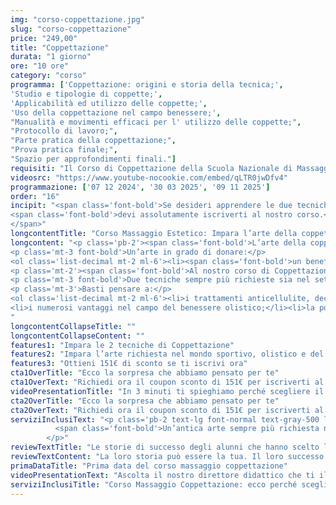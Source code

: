 ```yaml
---
img: "corso-coppettazione.jpg"
slug: "corso-coppettazione"
price: "249,00"
title: "Coppettazione"
durata: "1 giorno"
ore: "10 ore"
category: "corso"
programma: ['Coppettazione: origini e storia della tecnica;',
'Studio e tipologie di coppette;',
'Applicabilità ed utilizzo delle coppette;',
'Uso della coppettazione nel campo benessere;',
"Manualità e movimenti efficaci per l' utilizzo delle coppette;",
"Protocollo di lavoro;",
"Parte pratica della coppettazione;",
"Prova pratica finale;",
"Spazio per approfondimenti finali."]
requisiti: "Il Corso di Coppettazione della Scuola Nazionale di Massaggio Tao® è aperto a chi ha già un'esperienza di base precedente, e soprattutto una conoscenza delle tecniche occidentali del Massaggio Classico Svedese, quali sfioramenti, frizioni, impastamenti, vibrazioni e percussioni, in tutte le loro varianti."
videosrc: "https://www.youtube-nocookie.com/embed/qLTR0jwDfv4"
programmazione: ['07 12 2024', '30 03 2025', '09 11 2025']    
order: "16"
incipit: "<span class='font-bold'>Se desideri apprendere le due tecniche di coppettazione</span> più richieste nel mondo del massaggio
<span class='font-bold'>devi assolutamente iscriverti al nostro corso.</span><span class='block my-3'>Cosa aspetti?</span> <span class='font-bold'>Contattaci subito per avere tutte le info che desideri.
</span>"
longcontentTitle: "Corso Massaggio Estetico: Impara l’arte della coppettazione con le due tecniche più richieste"            
longcontent: "<p class='pb-2'><span class='font-bold'>L’arte della coppettazione deriva dall'antica medicina tradizionale cinese</span> poi diffusasi in Occidente <span class='font-bold'>e si basa sull’uso di piccole coppette</span> (di materiali e dimensioni variabili) <span class='font-bold'>che vengono applicate</span> con precisione e criterio <span class='font-bold'>su determinate zone del corpo</span>, creando un effetto ventosa.</p>
<p class='mt-3 font-bold'>Un’arte in grado di donare:</p>
<ol class='list-decimal mt-2 ml-6'><li><span class='font-bold'>un beneficio generale, migliorando la circolazione</span> e il sistema nervoso autonomo, <span class='font-bold'>depurando e disintossicando l’organismo</span>, rinforzando il sistema immunitario;</li><li><span class='font-bold'>un beneficio locale in quanto allevia il dolore</span>, scioglie le tensioni muscolari e tonifica la pelle e i muscoli.</li></ol>
<p class='mt-2'><span class='font-bold'>Al nostro corso di Coppettazione scoprirai come usare al meglio questo strumento, apprendendo sia la tecnica statica</span>, con le coppette fisse sulla pelle, <span class='font-bold'>sia la tecnica dinamica</span>, con le coppette che scivolano sulla pelle oliata.</p>
<p class='mt-3 font-bold'>Due tecniche sempre più richieste sia nel settore terapeutico che sportivo ed estetico. Per questo motivo la coppettazione è praticata anche all’interno di un corso massaggio estetico.</p>
<p class='mt-3'>Basti pensare a:</p>
<ol class='list-decimal mt-2 ml-6'><li>i trattamenti anticellulite, decontratturanti e del sistema linfatico o fasciale;</li>
<li>i numerosi vantaggi nel campo del benessere olistico;</li><li>la possibilità di trattare le sindromi dolorose e le sindromi depressive con forte ansia;</li><li>l’opportunità di mobilizzare i tessuti in caso di immobilizzazione prolungata;</li><li>il supporto agli atleti sciogliendo le tensioni muscolari dopo l’allenamento o la gara, ma anche per alleviare i dolori reumatici.</li></ol>
"
longcontentCollapseTitle: ""
longcontentCollapseContent: ""
features1: "Impara le 2 tecniche di Coppettazione"
features2: "Impara l’arte richiesta nel mondo sportivo, olistico e del benessere"
features3: "Ottieni 151€ di sconto se ti iscrivi ora"  
cta1OverTitle: "Ecco la sorpresa che abbiamo pensato per te"
cta1OverText: "Richiedi ora il coupon sconto di 151€ per iscriverti al corso massaggio coppettazione."
videoPresentationTitle: "In 3 minuti ti spieghiamo perché scegliere il corso di coppettazione"
cta2OverTitle: "Ecco la sorpresa che abbiamo pensato per te"
cta2OverText: "Richiedi ora il coupon sconto di 151€ per iscriverti al corso di coppettazione"
serviziInclusiText: "<p class='pb-2 text-lg font-normal text-gray-500 lg:text-xl sm:px-16 lg:px-48 text-justify'>
          <span class='font-bold'>Un’antica arte sempre più richiesta nel mondo del benessere, sportivo e olistico.</span> Un’arte che prevede due tecniche di coppettazione in grado di donare benefici immediati sia localizzati che generali sull’intero organismo. <span class='font-bold'>Un’arte che ti permetterà di ampliare le tue competenze</span>ed esercitare con professionalità le tecniche di coppettazione. Cosa aspetti? <span class='font-bold'>Iscriviti ora al nostro corso di coppettazione.</span>  
        </p>"
reviewTextTitle: "Le storie di successo degli alunni che hanno scelto la nostra scuola di massaggio"        
reviewTextContent: "La loro storia può essere la tua. Il loro successo puoi ottenerlo anche tu.<span class='block py-2'>Cosa aspetti? Scegli anche tu di essere finalmente felice del lavoro che scegli.</span>" 
primaDataTitle: "Prima data del corso massaggio coppettazione"
videoPresentationText: "Ascolta il nostro direttore didattico che ti illustra i vantaggi del corso massaggio estetico."
serviziInclusiTitle: "Corso Massaggio Coppettazione: ecco perché sceglierlo"
---
```

